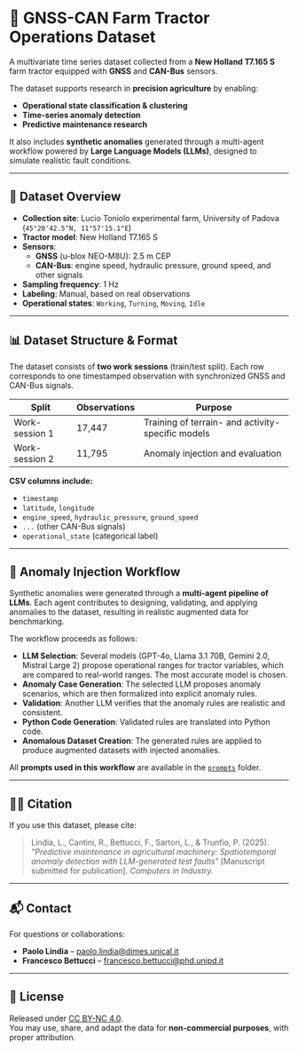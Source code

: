 # 🚜 GNSS-CAN Farm Tractor Operations Dataset

A multivariate time series dataset collected from a **New Holland T7.165 S** farm tractor equipped with **GNSS** and **CAN-Bus** sensors.  

The dataset supports research in **precision agriculture** by enabling:  
- **Operational state classification & clustering**  
- **Time-series anomaly detection**  
- **Predictive maintenance research**  

It also includes **synthetic anomalies** generated through a multi-agent workflow powered by **Large Language Models (LLMs)**, designed to simulate realistic fault conditions.  

---

## 📍 Dataset Overview

- **Collection site**: Lucio Toniolo experimental farm, University of Padova (`45°20'42.5"N, 11°57'15.1"E`)
- **Tractor model**: New Holland T7.165 S  
- **Sensors**:  
  - **GNSS** (u-blox NEO-M8U): 2.5 m CEP  
  - **CAN-Bus**: engine speed, hydraulic pressure, ground speed, and other signals  
- **Sampling frequency**: 1 Hz  
- **Labeling**: Manual, based on real observations  
- **Operational states**: `Working`, `Turning`, `Moving`, `Idle`  

---

## 📊 Dataset Structure & Format

The dataset consists of **two work sessions** (train/test split). Each row corresponds to one timestamped observation with synchronized GNSS and CAN-Bus signals.  

| Split           | Observations | Purpose                                               |
|-----------------|--------------|-------------------------------------------------------|
| Work-session 1  | 17,447       | Training of terrain- and activity-specific models      |
| Work-session 2  | 11,795       | Anomaly injection and evaluation                      |

**CSV columns include:**  
- `timestamp`  
- `latitude`, `longitude`  
- `engine_speed`, `hydraulic_pressure`, `ground_speed`  
- `...` (other CAN-Bus signals)  
- `operational_state` (categorical label)  

---

## 🧪 Anomaly Injection Workflow

Synthetic anomalies were generated through a **multi-agent pipeline of LLMs**. Each agent contributes to designing, validating, and applying anomalies to the dataset, resulting in realistic augmented data for benchmarking.  

The workflow proceeds as follows:  

- **LLM Selection**: Several models (GPT-4o, Llama 3.1 70B, Gemini 2.0, Mistral Large 2) propose operational ranges for tractor variables, which are compared to real-world ranges. The most accurate model is chosen.  
- **Anomaly Case Generation**: The selected LLM proposes anomaly scenarios, which are then formalized into explicit anomaly rules.  
- **Validation**: Another LLM verifies that the anomaly rules are realistic and consistent.  
- **Python Code Generation**: Validated rules are translated into Python code.  
- **Anomalous Dataset Creation**: The generated rules are applied to produce augmented datasets with injected anomalies.  

All **prompts used in this workflow** are available in the [`prompts`](./prompts) folder.  

---

## 🧑‍🔬 Citation

If you use this dataset, please cite:  

> Lindia, L., Cantini, R., Bettucci, F., Sartori, L., & Trunfio, P. (2025). _"Predictive maintenance in agricultural machinery: Spatiotemporal anomaly detection with LLM-generated test faults"_ [Manuscript submitted for publication]. _Computers in Industry._

---

## 📬 Contact

For questions or collaborations:  

- **Paolo Lindia** – [paolo.lindia@dimes.unical.it](mailto:paolo.lindia@dimes.unical.it)  
- **Francesco Bettucci** – [francesco.bettucci@phd.unipd.it](mailto:francesco.bettucci@phd.unipd.it)  

---

## 📝 License

Released under [CC BY-NC 4.0](https://creativecommons.org/licenses/by-nc/4.0/).  
You may use, share, and adapt the data for **non-commercial purposes**, with proper attribution.  
